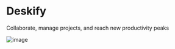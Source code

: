 # Deskify
Collaborate, manage projects, and reach new productivity peaks

![image](https://github.com/DemaPy/Deskify/assets/80632445/5dad1c48-7e58-49a5-92d5-87c976ae1182)

